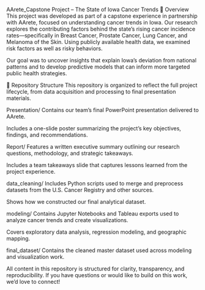 AArete_Capstone Project – The State of Iowa Cancer Trends
📝 Overview
This project was developed as part of a capstone experience in partnership with AArete, focused on understanding cancer trends in Iowa. Our research explores the contributing factors behind the state’s rising cancer incidence rates—specifically in Breast Cancer, Prostate Cancer, Lung Cancer, and Melanoma of the Skin. Using publicly available health data, we examined risk factors as well as risky behaviors.

Our goal was to uncover insights that explain Iowa’s deviation from national patterns and to develop predictive models that can inform more targeted public health strategies.

📁 Repository Structure
This repository is organized to reflect the full project lifecycle, from data acquisition and processing to final presentation materials.

Presentation/
Contains our team’s final PowerPoint presentation delivered to AArete.

Includes a one-slide poster summarizing the project’s key objectives, findings, and recommendations.

Report/
Features a written executive summary outlining our research questions, methodology, and strategic takeaways.

Includes a team takeaways slide that captures lessons learned from the project experience.

data_cleaning/
Includes Python scripts used to merge and preprocess datasets from the U.S. Cancer Registry and other sources.

Shows how we constructed our final analytical dataset.

modeling/
Contains Jupyter Notebooks and Tableau exports used to analyze cancer trends and create visualizations.

Covers exploratory data analysis, regression modeling, and geographic mapping.

final_dataset/
Contains the cleaned master dataset used across modeling and visualization work.

All content in this repository is structured for clarity, transparency, and reproducibility. If you have questions or would like to build on this work, we’d love to connect!
